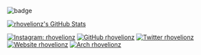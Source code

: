 ![badge](https://www.hackthebox.eu/badge/image/122977)

[![rhovelionz's GitHub Stats](https://github-readme-stats.vercel.app/api?username=rhovelionz&show_icons=true&theme=dracula)](https://github.com/rhovelionz)


[![Instagram: rhovelionz](https://img.shields.io/badge/instagram-%23E4405F.svg?&style=for-the-badge&logo=instagram&logoColor=white)](https://www.instagram.com/radivanhanief)
[![GitHub rhovelionz](https://img.shields.io/badge/github-%23000000.svg?&style=for-the-badge&logo=github)](https://github.com/rhovelionz)
[![Twitter rhovelionz](https://img.shields.io/badge/twitter-%231DA1F2.svg?&style=for-the-badge&logo=twitter&logoColor=white)](https://twitter.com/radivanh)
[![Website rhovelionz](https://img.shields.io/badge/website-000000?style=for-the-badge&logo=About.me&logoColor=white)](https://rhovelionz.github.io)
[![Arch rhovelionz](https://img.shields.io/badge/Arch_Linux-1793D1?style=for-the-badge&logo=arch-linux&logoColor=white)](https://rhovelionz.github.io)
